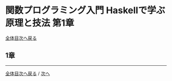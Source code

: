# 関数プログラミング入門 Haskellで学ぶ原理と技法 第1章
[全体目次へ戻る](../index.md)

## 1章

***

[全体目次へ戻る](../index.md) /
[次へ](c2.md)
